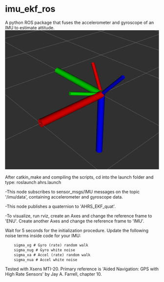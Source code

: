 # imu_ekf_ros
A python ROS package that fuses the accelerometer and gyroscope of an IMU to estimate attitude. 
![GitHub Logo](/results/screencap.png)

After catkin_make and compiling the scripts, cd into the launch folder and type:
roslaunch ahrs.launch  

-This node subscribes to sensor_msgs/IMU messages on the topic '/imu/data', containing accelerometer and gyroscope data.  

-This node publishes a quaternion to 'AHRS_EKF_quat'.  

-To visualize, run rviz, create an Axes and change the reference frame to 'ENU'. Create another Axes and change the reference frame to 'IMU'. 

Wait for 5 seconds for the initialization procedure. Update the following noise terms inside code for your IMU:

		sigma_xg # Gyro (rate) random walk  
		sigma_nug # Gyro white noise  
		sigma_xa # Accel (rate) random walk   
		sigma_nua # Accel white noise  

Tested with Xsens MTI-20.
Primary reference is 'Aided Navigation: GPS with High Rate Sensors' by Jay A. Farrell, chapter 10.
